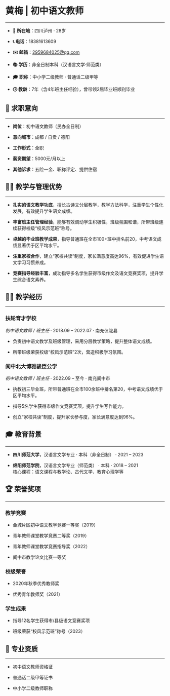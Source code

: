 # 黄梅 | 初中语文教师
---
- **📍 所在地**：四川泸州 · 28岁
    
- **📞 电话**：18381613609
    
- **✉️ 邮箱**：2959684025@qq.com
    
- **📚 学历**：非全日制本科（汉语言文学·师范类）
    
- **🎓 职称**：中小学二级教师 · 普通话二级甲等
    
- **🕒 教龄**：7年（含4年班主任经验），曾带领2届毕业班顺利毕业
    
## 🎯 求职意向
---
- **岗位**：初中语文教师（民办全日制）
    
- **意向城市**：成都 / 自贡 / 德阳
    
- **工作形式**：全职
    
- **薪资期望**：5000元/月以上
    
- **其他诉求**：五险一金、职称评定、提供住宿
    
## 👩‍🏫 教学与管理优势
---
- **扎实的语文教学功底**，擅长古诗文分层教学，教学方法科学，注重学生个性化发展，有效提升学生语文成绩。
    
- **丰富班主任管理经验**，能够有效调动学生积极性，班级氛围和谐，所带班级连续获得校级“校风示范班”称号。
    
- **卓越的毕业班教学成果**，指导普通班在全市100+班中排名前20，中考语文成绩显著优于区平均水平。
    
- **注重家校合作**，建立“家校共读”制度，家长满意度高达96%，有效促进学生语文学习习惯养成。
    
- **竞赛指导经验丰富**，成功指导多名学生获得市级作文及语文竞赛奖项，提升学生综合语文素养。
    
## 👩‍🏫 教学经历
---
### 扶轮育才学校

_初中语文教师 / 班主任_ · 2018.09 – 2022.07 · 南充仪陇县

- 负责初中语文教学及班级管理，采用分层教学策略，提升整体语文成绩。
    
- 所带班级荣获校级“校风示范班”2次，营造积极学习氛围。
    
### 阆中北大博雅骏臣公学

_初中语文教师 / 班主任_ · 2022.09 – 至今 · 南充阆中市

- 执教初三毕业班，所带普通班在全市100余班中排名第20，中考语文成绩优于区平均水平。
    
- 指导5名学生获得市级作文竞赛奖项，提升学生写作能力。
    
- 创立“家校共读”制度，提升家长参与度，家长满意度达到96%。
    
## 🎓 教育背景
---
- **四川师范大学**，汉语言文学专业 · 本科（非全日制） · 2021 – 2023
    
- **绵阳师范学院**，汉语言文学专业（师范类） · 本科 · 2018 – 2021  
    核心课程：语文课程与教学论、古代文学、教育心理学等
    
## 🏆 荣誉奖项
---
### 教学竞赛

- 金城片区初中语文教学竞赛一等奖（2019）
    
- 青年教师课堂教学竞赛二等奖（2019）
    
- 青年教师课堂教学竞赛指导奖（2022）

- 阆中市教学论文比赛一等奖
### 校级荣誉

- 2020年秋季优秀教师奖
    
- 优秀青年教师奖（2021）
    
### 学生成果

- 指导12名学生获得市/县级语文竞赛奖项
    
- 班级荣获“校风示范班”称号（2023）
    
## 📜 专业资质
---
- 初中语文教师资格证
    
- 普通话二级甲等证书
    
- 中小学二级教师职称
